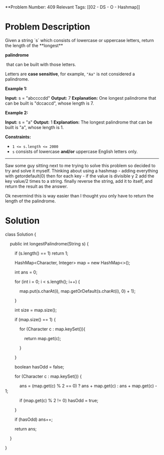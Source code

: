 
**Problem Number: 409
Relevant Tags: [[02 - DS - O - Hashmap]]
<h1> Problem Description </h1>
Given a string `s` which consists of lowercase or uppercase letters, return the length of the **longest** 

**palindrome**

 that can be built with those letters.

Letters are **case sensitive**, for example, `"Aa"` is not considered a palindrome.

**Example 1:**

**Input:** s = "abccccdd"
**Output:** 7
**Explanation:** One longest palindrome that can be built is "dccaccd", whose length is 7.

**Example 2:**

**Input:** s = "a"
**Output:** 1
**Explanation:** The longest palindrome that can be built is "a", whose length is 1.

**Constraints:**

- `1 <= s.length <= 2000`
- `s` consists of lowercase **and/or** uppercase English letters only.
-----
Saw some guy sitting next to me trying to solve this problem so decided to try and solve it myself.
Thinking about using a hashmap - adding everything with getordefault(0)
then for each key - if the value is divisible y 2 add the key value/2 times to a string.
finally reverse the string, add it to itself, and return the result as the answer.

Ok nevermind this is way easier than I thought you only have to return the length of the palindrome.
<h1> Solution </h1>
class Solution {

    public int longestPalindrome(String s) {

  

        if (s.length() == 1) return 1;

  

        HashMap<Character, Integer> map = new HashMap<>();

        int ans = 0;

  
  

        for (int i = 0; i < s.length(); i++) {

            map.put(s.charAt(i), map.getOrDefault(s.charAt(i), 0) + 1);

        }

  

        int size = map.size();

        if (map.size() == 1) {

            for (Character c : map.keySet()){

                return map.get(c);

            }

        }

  

        boolean hasOdd = false;

        for (Character c : map.keySet()) {

            ans = (map.get(c) % 2 == 0) ? ans + map.get(c) : ans + map.get(c) - 1;

            if (map.get(c) % 2 != 0) hasOdd = true;      

        }

  

        if (hasOdd) ans++;

        return ans;

    }

}